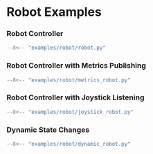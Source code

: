# Robot Examples

### Robot Controller
```python title="examples/robot/robot.py" linenums="1" 
--8<-- "examples/robot/robot.py"
```

### Robot Controller with Metrics Publishing
```python title="examples/robot/metrics_robot.py" linenums="1" 
--8<-- "examples/robot/metrics_robot.py"
```

### Robot Controller with Joystick Listening
```python title="examples/robot/joystick_robot.py" linenums="1" 
--8<-- "examples/robot/joystick_robot.py"
```

### Dynamic State Changes
```python title="examples/robot/dynamic_robot.py" linenums="1" 
--8<-- "examples/robot/dynamic_robot.py"
```